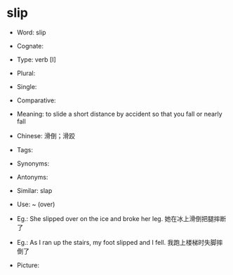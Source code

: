 # slip

- Word: slip
- Cognate: 

- Type: verb [I]
- Plural: 
- Single: 
- Comparative: 
- Meaning: to slide a short distance by accident so that you fall or nearly fall
- Chinese: 滑倒；滑跤
- Tags: 
- Synonyms: 
- Antonyms: 
- Similar: slap
- Use: ~ (over)
- Eg.: She slipped over on the ice and broke her leg. 她在冰上滑倒把腿摔断了
- Eg.: As I ran up the stairs, my foot slipped and I fell. 我跑上楼梯时失脚摔倒了
- Picture: 

